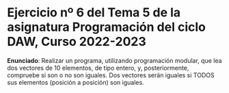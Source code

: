 # Ejercicio nº 6 del Tema 5 de la asignatura Programación del ciclo DAW, Curso 2022-2023
**Enunciado**: Realizar un programa, utilizando programación modular, que lea dos vectores de 10 elementos, de tipo entero, y, posteriormente, compruebe si son o no son iguales. Dos vectores serán iguales si TODOS sus elementos (posición a posición) son iguales.